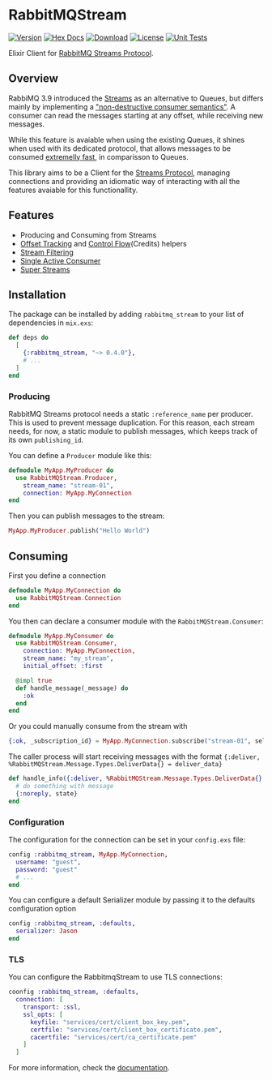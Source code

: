 # RabbitMQStream

[![Version](https://img.shields.io/hexpm/v/rabbitmq_stream.svg)](https://hex.pm/packages/rabbitmq_stream)
[![Hex Docs](https://img.shields.io/badge/hex-docs-lightgreen.svg)](https://hexdocs.pm/rabbitmq_stream/)
[![Download](https://img.shields.io/hexpm/dt/rabbitmq_stream.svg)](https://hex.pm/packages/rabbitmq_stream)
[![License](https://img.shields.io/badge/License-MIT-blue.svg)](https://opensource.org/licenses/MIT)
[![Unit Tests](https://github.com/VictorGaiva/rabbitmq-stream/actions/workflows/ci.yaml/badge.svg)](https://github.com/VictorGaiva/rabbitmq-stream/actions)

Elixir Client for [RabbitMQ Streams Protocol](https://www.rabbitmq.com/streams.html).

## Overview

RabbiMQ 3.9 introduced the [Streams](https://www.youtube.com/watch?v=PnmGoMiaJhE) as an alternative to Queues, but differs mainly by implementing a ["non-destructive consumer semantics"](https://www.rabbitmq.com/docs/streams#overview). A consumer can read the messages starting at any offset, while receiving new messages.

While this feature is avaiable when using the existing Queues, it shines when used with its dedicated protocol, that allows messages to be consumed [extremelly fast](https://youtu.be/PnmGoMiaJhE?si=oHBaa6ml1dGewuvT&t=1125), in comparisson to Queues.

This library aims to be a Client for the [Streams Protocol](https://www.rabbitmq.com/docs/stream), managing connections and providing an idiomatic way of interacting with all the features avaiable for this functionallity.

## Features

- Producing and Consuming from Streams
- [Offset Tracking](https://www.rabbitmq.com/blog/2021/09/13/rabbitmq-streams-offset-tracking) and [Control Flow](https://www.rabbitmq.com/docs/stream#flow-control)(Credits) helpers
- [Stream Filtering](https://www.rabbitmq.com/blog/2023/10/16/stream-filtering)
- [Single Active Consumer](https://www.rabbitmq.com/blog/2022/07/05/rabbitmq-3-11-feature-preview-single-active-consumer-for-streams)
- [Super Streams](https://www.rabbitmq.com/blog/2022/07/13/rabbitmq-3-11-feature-preview-super-streams)

## Installation

The package can be installed by adding `rabbitmq_stream` to your list of dependencies in `mix.exs`:

```elixir
def deps do
  [
    {:rabbitmq_stream, "~> 0.4.0"},
    # ...
  ]
end
```

### Producing

RabbitMQ Streams protocol needs a static `:reference_name` per producer. This is used to prevent message duplication. For this reason, each stream needs, for now, a static module to publish messages, which keeps track of its own `publishing_id`.

You can define a `Producer` module like this:

```elixir
defmodule MyApp.MyProducer do
  use RabbitMQStream.Producer,
    stream_name: "stream-01",
    connection: MyApp.MyConnection
end
```

Then you can publish messages to the stream:

```elixir
MyApp.MyProducer.publish("Hello World")
```

## Consuming

First you define a connection

```elixir
defmodule MyApp.MyConnection do
  use RabbitMQStream.Connection
end
```

You then can declare a consumer module with the `RabbitMQStream.Consumer`:

```elixir
defmodule MyApp.MyConsumer do
  use RabbitMQStream.Consumer,
    connection: MyApp.MyConnection,
    stream_name: "my_stream",
    initial_offset: :first

  @impl true
  def handle_message(_message) do
    :ok
  end
end
```

Or you could manually consume from the stream with

```elixir
{:ok, _subscription_id} = MyApp.MyConnection.subscribe("stream-01", self(), :next, 999)
```

The caller process will start receiving messages with the format `{:deliver, %RabbitMQStream.Message.Types.DeliverData{} = deliver_data}`

```elixir
def handle_info({:deliver, %RabbitMQStream.Message.Types.DeliverData{} = deliver_data}, state) do
  # do something with message
  {:noreply, state}
end
```

### Configuration

The configuration for the connection can be set in your `config.exs` file:

```elixir
config :rabbitmq_stream, MyApp.MyConnection,
  username: "guest",
  password: "guest"
  # ...
end

```

You can configure a default Serializer module by passing it to the defaults configuration option

```elixir
config :rabbitmq_stream, :defaults,
  serializer: Jason
end
```

### TLS

You can configure the RabbitmqStream to use TLS connections:

```elixir
coonfig :rabbitmq_stream, :defaults,
  connection: [
    transport: :ssl,
    ssl_opts: [
      keyfile: "services/cert/client_box_key.pem",
      certfile: "services/cert/client_box_certificate.pem",
      cacertfile: "services/cert/ca_certificate.pem"
    ]
  ]
```

For more information, check the [documentation](https://hexdocs.pm/rabbitmq_stream/).
